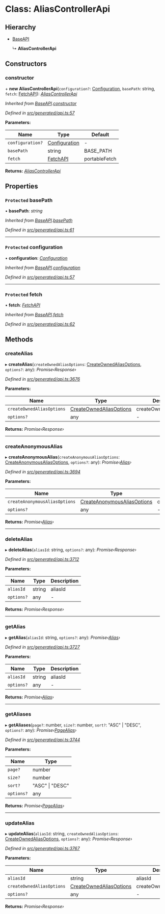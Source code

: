 # Class: AliasControllerApi

## Hierarchy

* [BaseAPI](baseapi.md)

  ↳ **AliasControllerApi**

## Constructors

###  constructor

\+ **new AliasControllerApi**(`configuration?`: [Configuration](configuration.md), `basePath`: string, `fetch`: [FetchAPI](../interfaces/fetchapi.md)): *[AliasControllerApi](aliascontrollerapi.md)*

*Inherited from [BaseAPI](baseapi.md).[constructor](baseapi.md#constructor)*

*Defined in [src/generated/api.ts:57](https://github.com/mailslurp/mailslurp-client-ts-js/blob/9736ebe/src/generated/api.ts#L57)*

**Parameters:**

Name | Type | Default |
------ | ------ | ------ |
`configuration?` | [Configuration](configuration.md) | - |
`basePath` | string |  BASE_PATH |
`fetch` | [FetchAPI](../interfaces/fetchapi.md) |  portableFetch |

**Returns:** *[AliasControllerApi](aliascontrollerapi.md)*

## Properties

### `Protected` basePath

• **basePath**: *string*

*Inherited from [BaseAPI](baseapi.md).[basePath](baseapi.md#protected-basepath)*

*Defined in [src/generated/api.ts:61](https://github.com/mailslurp/mailslurp-client-ts-js/blob/9736ebe/src/generated/api.ts#L61)*

___

### `Protected` configuration

• **configuration**: *[Configuration](configuration.md)*

*Inherited from [BaseAPI](baseapi.md).[configuration](baseapi.md#protected-configuration)*

*Defined in [src/generated/api.ts:57](https://github.com/mailslurp/mailslurp-client-ts-js/blob/9736ebe/src/generated/api.ts#L57)*

___

### `Protected` fetch

• **fetch**: *[FetchAPI](../interfaces/fetchapi.md)*

*Inherited from [BaseAPI](baseapi.md).[fetch](baseapi.md#protected-fetch)*

*Defined in [src/generated/api.ts:62](https://github.com/mailslurp/mailslurp-client-ts-js/blob/9736ebe/src/generated/api.ts#L62)*

## Methods

###  createAlias

▸ **createAlias**(`createOwnedAliasOptions`: [CreateOwnedAliasOptions](../interfaces/createownedaliasoptions.md), `options?`: any): *Promise‹Response›*

*Defined in [src/generated/api.ts:3676](https://github.com/mailslurp/mailslurp-client-ts-js/blob/9736ebe/src/generated/api.ts#L3676)*

**Parameters:**

Name | Type | Description |
------ | ------ | ------ |
`createOwnedAliasOptions` | [CreateOwnedAliasOptions](../interfaces/createownedaliasoptions.md) | createOwnedAliasOptions |
`options?` | any | - |

**Returns:** *Promise‹Response›*

___

###  createAnonymousAlias

▸ **createAnonymousAlias**(`createAnonymousAliasOptions`: [CreateAnonymousAliasOptions](../interfaces/createanonymousaliasoptions.md), `options?`: any): *Promise‹[Alias](../interfaces/alias.md)›*

*Defined in [src/generated/api.ts:3694](https://github.com/mailslurp/mailslurp-client-ts-js/blob/9736ebe/src/generated/api.ts#L3694)*

**Parameters:**

Name | Type | Description |
------ | ------ | ------ |
`createAnonymousAliasOptions` | [CreateAnonymousAliasOptions](../interfaces/createanonymousaliasoptions.md) | createAnonymousAliasOptions |
`options?` | any | - |

**Returns:** *Promise‹[Alias](../interfaces/alias.md)›*

___

###  deleteAlias

▸ **deleteAlias**(`aliasId`: string, `options?`: any): *Promise‹Response›*

*Defined in [src/generated/api.ts:3712](https://github.com/mailslurp/mailslurp-client-ts-js/blob/9736ebe/src/generated/api.ts#L3712)*

**Parameters:**

Name | Type | Description |
------ | ------ | ------ |
`aliasId` | string | aliasId |
`options?` | any | - |

**Returns:** *Promise‹Response›*

___

###  getAlias

▸ **getAlias**(`aliasId`: string, `options?`: any): *Promise‹[Alias](../interfaces/alias.md)›*

*Defined in [src/generated/api.ts:3727](https://github.com/mailslurp/mailslurp-client-ts-js/blob/9736ebe/src/generated/api.ts#L3727)*

**Parameters:**

Name | Type | Description |
------ | ------ | ------ |
`aliasId` | string | aliasId |
`options?` | any | - |

**Returns:** *Promise‹[Alias](../interfaces/alias.md)›*

___

###  getAliases

▸ **getAliases**(`page?`: number, `size?`: number, `sort?`: "ASC" | "DESC", `options?`: any): *Promise‹[PageAlias](../interfaces/pagealias.md)›*

*Defined in [src/generated/api.ts:3744](https://github.com/mailslurp/mailslurp-client-ts-js/blob/9736ebe/src/generated/api.ts#L3744)*

**Parameters:**

Name | Type |
------ | ------ |
`page?` | number |
`size?` | number |
`sort?` | "ASC" &#124; "DESC" |
`options?` | any |

**Returns:** *Promise‹[PageAlias](../interfaces/pagealias.md)›*

___

###  updateAlias

▸ **updateAlias**(`aliasId`: string, `createOwnedAliasOptions`: [CreateOwnedAliasOptions](../interfaces/createownedaliasoptions.md), `options?`: any): *Promise‹Response›*

*Defined in [src/generated/api.ts:3767](https://github.com/mailslurp/mailslurp-client-ts-js/blob/9736ebe/src/generated/api.ts#L3767)*

**Parameters:**

Name | Type | Description |
------ | ------ | ------ |
`aliasId` | string | aliasId |
`createOwnedAliasOptions` | [CreateOwnedAliasOptions](../interfaces/createownedaliasoptions.md) | createOwnedAliasOptions |
`options?` | any | - |

**Returns:** *Promise‹Response›*
